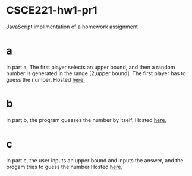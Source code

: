 # CSCE221-hw1-pr1
JavaScript implimentation of a homework assignment

# a
In part a, The first player selects an upper bound,
and then a random number is generated in the range [2,upper bound].
The first player has to guess the number.
Hosted [here.](https://dl.dropboxusercontent.com/u/222607174/js-hw1a/index.html)

# b
In part b, the program guesses the number by itself.
Hosted [here.](https://dl.dropboxusercontent.com/u/222607174/js-hw1b/index.html)

# c 
In part c, the user inputs an upper bound and inputs the answer, 
and the progam tries to guess the number
Hosted [here.](https://dl.dropboxusercontent.com/u/222607174/js-hw1c/index.html)
